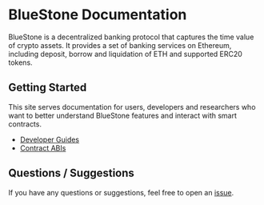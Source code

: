 # BlueStone Documentation

BlueStone is a decentralized banking protocol that captures the time value of crypto assets.  It provides a set of banking services on Ethereum, including deposit, borrow and liquidation of ETH and supported ERC20 tokens.

## Getting Started

This site serves documentation for users, developers and researchers who want to better understand BlueStone features and interact with smart contracts.

- [Developer Guides](developer-guides/README.md)
- [Contract ABIs](abis/README.md)

## Questions / Suggestions

If you have any questions or suggestions, feel free to open an [issue](https://github.com/bluestone-live/docs/issues/new).
